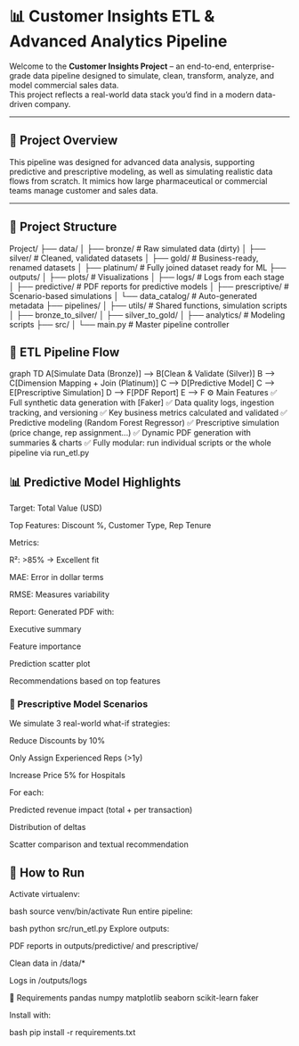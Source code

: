 # 📊 Customer Insights ETL & Advanced Analytics Pipeline

Welcome to the **Customer Insights Project** – an end-to-end, enterprise-grade data pipeline designed to simulate, clean, transform, analyze, and model commercial sales data.  
This project reflects a real-world data stack you’d find in a modern data-driven company.

---

## 🚀 Project Overview

This pipeline was designed for advanced data analysis, supporting predictive and prescriptive modeling, as well as simulating realistic data flows from scratch. It mimics how large pharmaceutical or commercial teams manage customer and sales data.

---

## 📁 Project Structure

Project/
├── data/
│ ├── bronze/ # Raw simulated data (dirty)
│ ├── silver/ # Cleaned, validated datasets
│ ├── gold/ # Business-ready, renamed datasets
│ ├── platinum/ # Fully joined dataset ready for ML
├── outputs/
│ ├── plots/ # Visualizations
│ ├── logs/ # Logs from each stage
│ ├── predictive/ # PDF reports for predictive models
│ ├── prescriptive/ # Scenario-based simulations
│ └── data_catalog/ # Auto-generated metadata
├── pipelines/
│ ├── utils/ # Shared functions, simulation scripts
│ ├── bronze_to_silver/
│ ├── silver_to_gold/
│ ├── analytics/ # Modeling scripts
├── src/
│ └── main.py # Master pipeline controller



## 🔁 ETL Pipeline Flow


graph TD
  A[Simulate Data (Bronze)] --> B[Clean & Validate (Silver)]
  B --> C[Dimension Mapping + Join (Platinum)]
  C --> D[Predictive Model]
  C --> E[Prescriptive Simulation]
  D --> F[PDF Report]
  E --> F
⚙️ Main Features
✅ Full synthetic data generation with [Faker]
✅ Data quality logs, ingestion tracking, and versioning
✅ Key business metrics calculated and validated
✅ Predictive modeling (Random Forest Regressor)
✅ Prescriptive simulation (price change, rep assignment...)
✅ Dynamic PDF generation with summaries & charts
✅ Fully modular: run individual scripts or the whole pipeline via run_etl.py

## 📊 Predictive Model Highlights
Target: Total Value (USD)

Top Features: Discount %, Customer Type, Rep Tenure

Metrics:

R²: >85% → Excellent fit

MAE: Error in dollar terms

RMSE: Measures variability

Report: Generated PDF with:

Executive summary

Feature importance

Prediction scatter plot

Recommendations based on top features

### 🧠 Prescriptive Model Scenarios
We simulate 3 real-world what-if strategies:

Reduce Discounts by 10%

Only Assign Experienced Reps (>1y)

Increase Price 5% for Hospitals

For each:

Predicted revenue impact (total + per transaction)

Distribution of deltas

Scatter comparison and textual recommendation

## 📌 How to Run
Activate virtualenv:

bash
source venv/bin/activate
Run entire pipeline:

bash
python src/run_etl.py
Explore outputs:

PDF reports in outputs/predictive/ and prescriptive/

Clean data in /data/*

Logs in /outputs/logs

🔧 Requirements
pandas
numpy
matplotlib
seaborn
scikit-learn
faker

Install with:

bash
pip install -r requirements.txt
